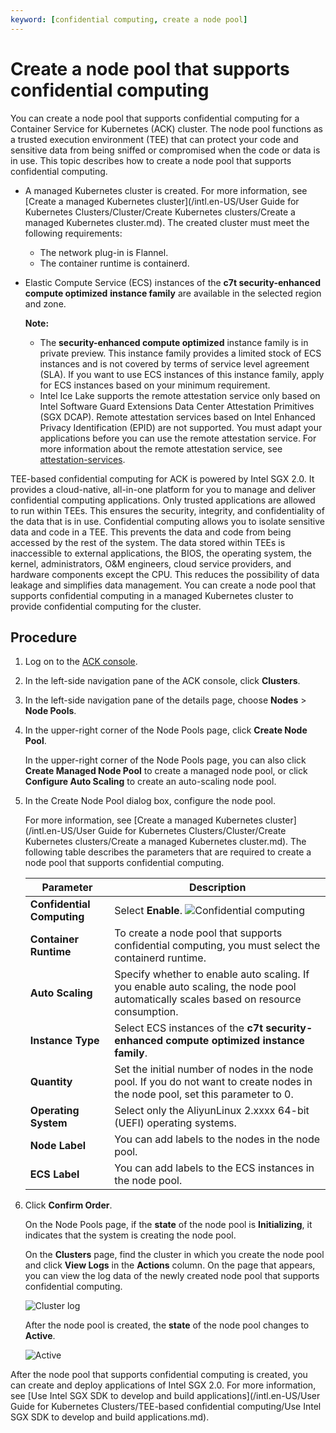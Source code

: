 ```yaml
---
keyword: [confidential computing, create a node pool]
---
```


# Create a node pool that supports confidential computing

You can create a node pool that supports confidential computing for a Container Service for Kubernetes \(ACK\) cluster. The node pool functions as a trusted execution environment \(TEE\) that can protect your code and sensitive data from being sniffed or compromised when the code or data is in use. This topic describes how to create a node pool that supports confidential computing.

-   A managed Kubernetes cluster is created. For more information, see [Create a managed Kubernetes cluster](/intl.en-US/User Guide for Kubernetes Clusters/Cluster/Create Kubernetes clusters/Create a managed Kubernetes cluster.md). The created cluster must meet the following requirements:
    -   The network plug-in is Flannel.
    -   The container runtime is containerd.
-   Elastic Compute Service \(ECS\) instances of the **c7t security-enhanced compute optimized** **instance family** are available in the selected region and zone.

    **Note:**

    -   The **security-enhanced compute optimized** instance family is in private preview. This instance family provides a limited stock of ECS instances and is not covered by terms of service level agreement \(SLA\). If you want to use ECS instances of this instance family, apply for ECS instances based on your minimum requirement.
    -   Intel Ice Lake supports the remote attestation service only based on Intel Software Guard Extensions Data Center Attestation Primitives \(SGX DCAP\). Remote attestation services based on Intel Enhanced Privacy Identification \(EPID\) are not supported. You must adapt your applications before you can use the remote attestation service. For more information about the remote attestation service, see [attestation-services](https://software.intel.com/content/www/us/en/develop/topics/software-guard-extensions/attestation-services.html).

TEE-based confidential computing for ACK is powered by Intel SGX 2.0. It provides a cloud-native, all-in-one platform for you to manage and deliver confidential computing applications. Only trusted applications are allowed to run within TEEs. This ensures the security, integrity, and confidentiality of the data that is in use. Confidential computing allows you to isolate sensitive data and code in a TEE. This prevents the data and code from being accessed by the rest of the system. The data stored within TEEs is inaccessible to external applications, the BIOS, the operating system, the kernel, administrators, O&M engineers, cloud service providers, and hardware components except the CPU. This reduces the possibility of data leakage and simplifies data management. You can create a node pool that supports confidential computing in a managed Kubernetes cluster to provide confidential computing for the cluster.

## Procedure

1.  Log on to the [ACK console](https://cs.console.aliyun.com).

2.  In the left-side navigation pane of the ACK console, click **Clusters**.

3.  In the left-side navigation pane of the details page, choose **Nodes** \> **Node Pools**.

4.  In the upper-right corner of the Node Pools page, click **Create Node Pool**.

    In the upper-right corner of the Node Pools page, you can also click **Create Managed Node Pool** to create a managed node pool, or click **Configure Auto Scaling** to create an auto-scaling node pool.

5.  In the Create Node Pool dialog box, configure the node pool.

    For more information, see [Create a managed Kubernetes cluster](/intl.en-US/User Guide for Kubernetes Clusters/Cluster/Create Kubernetes clusters/Create a managed Kubernetes cluster.md). The following table describes the parameters that are required to create a node pool that supports confidential computing.

    |Parameter|Description|
    |---------|-----------|
    |**Confidential Computing**|Select **Enable**. ![Confidential computing](https://static-aliyun-doc.oss-accelerate.aliyuncs.com/assets/img/en-US/6834098161/p132594.png) |
    |**Container Runtime**|To create a node pool that supports confidential computing, you must select the containerd runtime.|
    |**Auto Scaling**|Specify whether to enable auto scaling. If you enable auto scaling, the node pool automatically scales based on resource consumption.|
    |**Instance Type**|Select ECS instances of the **c7t security-enhanced compute optimized** **instance family**.|
    |**Quantity**|Set the initial number of nodes in the node pool. If you do not want to create nodes in the node pool, set this parameter to 0.|
    |**Operating System**|Select only the AliyunLinux 2.xxxx 64-bit \(UEFI\) operating systems.|
    |**Node Label**|You can add labels to the nodes in the node pool.|
    |**ECS Label**|You can add labels to the ECS instances in the node pool.|

6.  Click **Confirm Order**.

    On the Node Pools page, if the **state** of the node pool is **Initializing**, it indicates that the system is creating the node pool.

    On the **Clusters** page, find the cluster in which you create the node pool and click **View Logs** in the **Actions** column. On the page that appears, you can view the log data of the newly created node pool that supports confidential computing.

    ![Cluster log](https://static-aliyun-doc.oss-accelerate.aliyuncs.com/assets/img/en-US/6834098161/p132697.png)

    After the node pool is created, the **state** of the node pool changes to **Active**.

    ![Active](https://static-aliyun-doc.oss-accelerate.aliyuncs.com/assets/img/en-US/6834098161/p132698.png)


After the node pool that supports confidential computing is created, you can create and deploy applications of Intel SGX 2.0. For more information, see [Use Intel SGX SDK to develop and build applications](/intl.en-US/User Guide for Kubernetes Clusters/TEE-based confidential computing/Use Intel SGX SDK to develop and build applications.md).

